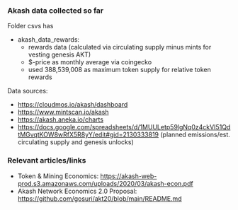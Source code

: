 ### Akash data collected so far

Folder csvs has
* akash_data_rewards: 
    - rewards data (calculated via circulating supply minus mints for vesting genesis AKT)
    - $-price as monthly average via coingecko
    - used 388,539,008 as maximum token supply for relative token rewards

Data sources:
- https://cloudmos.io/akash/dashboard
- https://www.mintscan.io/akash
- https://akash.aneka.io/charts
- https://docs.google.com/spreadsheets/d/1MUULetp59lgNq0z4ckVI51QdtMGvqtKOW8wRfX5R8yY/edit#gid=2130333819 (planned emissions/est. circulating supply and genesis unlocks)

### Relevant articles/links

- Token & Mining Economics: https://akash-web-prod.s3.amazonaws.com/uploads/2020/03/akash-econ.pdf
- Akash Network Economics 2.0 Proposal: https://github.com/gosuri/akt20/blob/main/README.md



